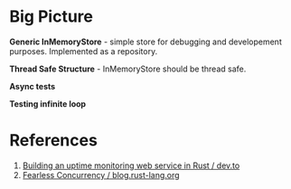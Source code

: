 # Big Picture

**Generic InMemoryStore** - simple store for debugging and developement purposes. Implemented as a repository.

**Thread Safe Structure** - InMemoryStore should be thread safe.

**Async tests**

**Testing infinite loop**

# References

1. [Building an uptime monitoring web service in Rust / dev.to](https://dev.to/shuttle_dev/building-an-uptime-monitoring-web-service-in-rust-1o25)
2. [Fearless Concurrency / blog.rust-lang.org](https://blog.rust-lang.org/2015/04/10/Fearless-Concurrency.html)
